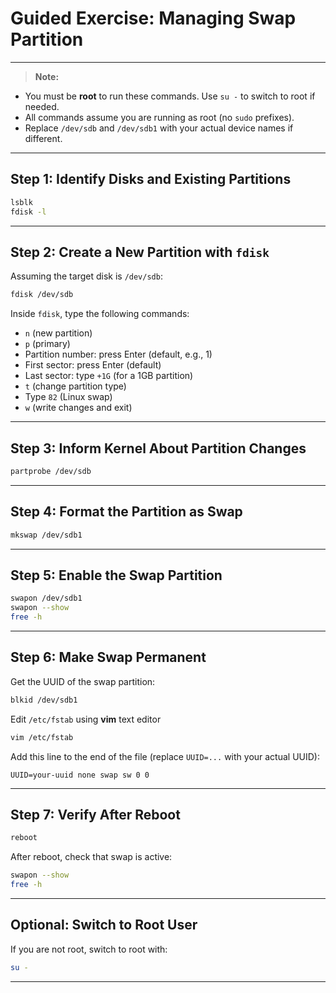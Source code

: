 
# Guided Exercise: Managing Swap Partition 
---
> **Note:**
- You must be **root** to run these commands. Use `su -` to switch to root if needed.
- All commands assume you are running as root (no `sudo` prefixes).  
- Replace `/dev/sdb` and `/dev/sdb1` with your actual device names if different.
---

## Step 1: Identify Disks and Existing Partitions
```bash
lsblk
fdisk -l
```

---

## Step 2: Create a New Partition with `fdisk`

Assuming the target disk is `/dev/sdb`:

```bash
fdisk /dev/sdb
```

Inside `fdisk`, type the following commands:

- `n` (new partition)  
- `p` (primary)  
- Partition number: press Enter (default, e.g., 1)  
- First sector: press Enter (default)  
- Last sector: type `+1G` (for a 1GB partition)  
- `t` (change partition type)  
- Type `82` (Linux swap)  
- `w` (write changes and exit)

---

## Step 3: Inform Kernel About Partition Changes
```bash
partprobe /dev/sdb
```

---

## Step 4: Format the Partition as Swap
```bash
mkswap /dev/sdb1
```

---

## Step 5: Enable the Swap Partition
```bash
swapon /dev/sdb1
swapon --show
free -h
```

---

## Step 6: Make Swap Permanent

Get the UUID of the swap partition:

```bash
blkid /dev/sdb1
```

Edit `/etc/fstab` using **vim** text editor 
```bash
vim /etc/fstab
```

Add this line to the end of the file (replace `UUID=...` with your actual UUID):

```
UUID=your-uuid none swap sw 0 0
```

---

## Step 7: Verify After Reboot

```bash
reboot
```

After reboot, check that swap is active:

```bash
swapon --show
free -h
```

---

## Optional: Switch to Root User

If you are not root, switch to root with:

```bash
su -
```

---
